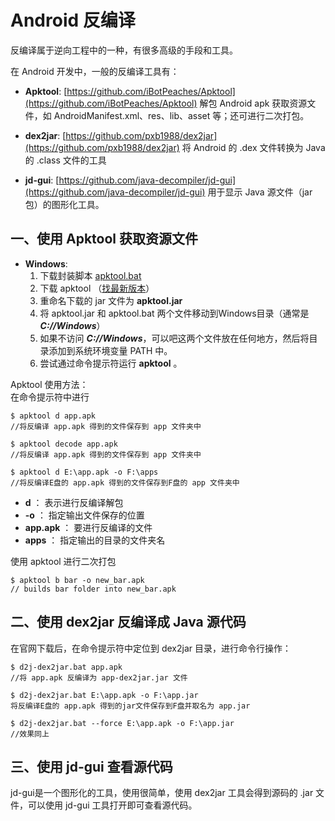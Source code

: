 # **Android 反编译** #

反编译属于逆向工程中的一种，有很多高级的手段和工具。  

在 Android 开发中，一般的反编译工具有：  

- **Apktool**: [https://github.com/iBotPeaches/Apktool](https://github.com/iBotPeaches/Apktool)
  解包 Android apk 获取资源文件，如 AndroidManifest.xml、res、lib、asset 等；还可进行二次打包。

- **dex2jar**: [https://github.com/pxb1988/dex2jar](https://github.com/pxb1988/dex2jar)
  将 Android 的 .dex 文件转换为 Java 的 .class 文件的工具

- **jd-gui**: [https://github.com/java-decompiler/jd-gui](https://github.com/java-decompiler/jd-gui)
  用于显示 Java 源文件（jar包）的图形化工具。


## **一、使用 Apktool 获取资源文件** ##

- **Windows**:
  1. 下载封装脚本 [apktool.bat](https://raw.githubusercontent.com/iBotPeaches/Apktool/master/scripts/windows/apktool.bat)
  2. 下载 apktool （[找最新版本](https://bitbucket.org/iBotPeaches/apktool/downloads/)）
  3. 重命名下载的 jar 文件为 **apktool.jar**
  4. 将 apktool.jar 和 apktool.bat 两个文件移动到Windows目录（通常是 ***C://Windows***）
  5. 如果不访问 ***C://Windows***，可以吧这两个文件放在任何地方，然后将目录添加到系统环境变量 PATH 中。
  6. 尝试通过命令提示符运行 **apktool** 。

Apktool 使用方法：  
在命令提示符中进行

```
$ apktool d app.apk
//将反编译 app.apk 得到的文件保存到 app 文件夹中

$ apktool decode app.apk
//将反编译 app.apk 得到的文件保存到 app 文件夹中

$ apktool d E:\app.apk -o F:\apps
//将反编译E盘的 app.apk 得到的文件保存到F盘的 app 文件夹中
```

- **d** ： 表示进行反编译解包
- **-o** ： 指定输出文件保存的位置
- **app.apk** ： 要进行反编译的文件
- **apps** ： 指定输出的目录的文件夹名

使用 apktool 进行二次打包  
```
$ apktool b bar -o new_bar.apk
// builds bar folder into new_bar.apk
```

## **二、使用 dex2jar 反编译成 Java 源代码** ##

在官网下载后，在命令提示符中定位到 dex2jar 目录，进行命令行操作： 

```
$ d2j-dex2jar.bat app.apk
//将 app.apk 反编译为 app-dex2jar.jar 文件

$ d2j-dex2jar.bat E:\app.apk -o F:\app.jar
将反编译E盘的 app.apk 得到的jar文件保存到F盘并取名为 app.jar

$ d2j-dex2jar.bat --force E:\app.apk -o F:\app.jar
//效果同上 
```


## **三、使用 jd-gui 查看源代码** ##

jd-gui是一个图形化的工具，使用很简单，使用 dex2jar 工具会得到源码的 .jar 文件，可以使用 jd-gui 工具打开即可查看源代码。

